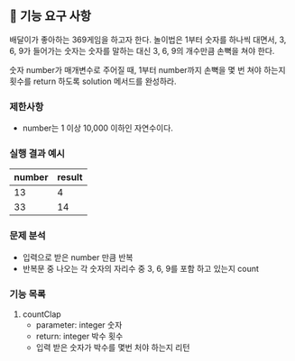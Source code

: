 ## 🚀 기능 요구 사항

배달이가 좋아하는 369게임을 하고자 한다. 놀이법은 1부터 숫자를 하나씩 대면서, 3, 6, 9가 들어가는 숫자는 숫자를 말하는 대신 3, 6, 9의 개수만큼 손뼉을 쳐야 한다.

숫자 number가 매개변수로 주어질 때, 1부터 number까지 손뼉을 몇 번 쳐야 하는지 횟수를 return 하도록 solution 메서드를 완성하라.

### 제한사항

- number는 1 이상 10,000 이하인 자연수이다.

### 실행 결과 예시

| number | result |
| --- | --- |
| 13 | 4 |
| 33 | 14 |

### 문제 분석
- 입력으로 받은 number 만큼 반복
- 반복문 중 나오는 각 숫자의 자리수 중 3, 6, 9를 포함 하고 있는지 count

### 기능 목록
1. countClap
   - parameter: integer 숫자 
   - return: integer 박수 횟수
   - 입력 받은 숫자가 박수를 몇번 처야 하는지 리턴
